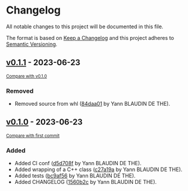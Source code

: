 # Changelog

All notable changes to this project will be documented in this file.

The format is based on [Keep a Changelog](http://keepachangelog.com/en/1.0.0/)
and this project adheres to [Semantic Versioning](http://semver.org/spec/v2.0.0.html).

<!-- insertion marker -->
## [v0.1.1]() - 2023-06-23

<small>[Compare with v0.1.0]()</small>

### Removed

- Removed source from whl ([84daa01](ssh://git@git:7999/~blaudiy/talismans/commit/84daa016939847354ce3183768c81e58df60e055) by Yann BLAUDIN DE THE).

## [v0.1.0]() - 2023-06-23

<small>[Compare with first commit]()</small>

### Added

- Added CI conf ([d5d708f](ssh://git@git:7999/~blaudiy/talismans/commit/d5d708f740bd06156e2ea9f76bc4f76d56cc404b) by Yann BLAUDIN DE THE).
- Added wrapping of a C++ class ([c27a19a](ssh://git@git:7999/~blaudiy/talismans/commit/c27a19aad097d8f4deb6005e4747537420f29df1) by Yann BLAUDIN DE THE).
- Added tests ([bc9af56](ssh://git@git:7999/~blaudiy/talismans/commit/bc9af565640370e954ff3db4e6998c8e8e241920) by Yann BLAUDIN DE THE).
- Added CHANGELOG ([1560b2c](ssh://git@git:7999/~blaudiy/talismans/commit/1560b2c051c6562b9059dbb0424d166641fbf9e8) by Yann BLAUDIN DE THE).

